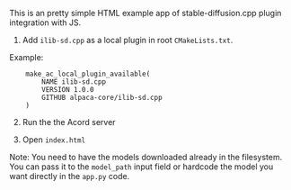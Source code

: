 This is an pretty simple HTML example app of stable-diffusion.cpp plugin integration with JS.

1. Add `ilib-sd.cpp` as a local plugin in root `CMakeLists.txt`.

Example:

```
    make_ac_local_plugin_available(
        NAME ilib-sd.cpp
        VERSION 1.0.0
        GITHUB alpaca-core/ilib-sd.cpp
    )
```


2. Run the the Acord server

3. Open `index.html`


Note: You need to have the models downloaded already in the filesystem. You can pass
it to the `model_path` input field or hardcode the model you want directly in the `app.py` code.
